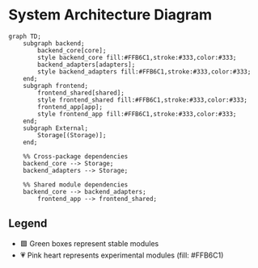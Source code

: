 # System Architecture Diagram

```mermaid
graph TD;
    subgraph backend;
        backend_core[core];
        style backend_core fill:#FFB6C1,stroke:#333,color:#333;
        backend_adapters[adapters];
        style backend_adapters fill:#FFB6C1,stroke:#333,color:#333;
    end;
    subgraph frontend;
        frontend_shared[shared];
        style frontend_shared fill:#FFB6C1,stroke:#333,color:#333;
        frontend_app[app];
        style frontend_app fill:#FFB6C1,stroke:#333,color:#333;
    end;
    subgraph External;
        Storage[(Storage)];
    end;

    %% Cross-package dependencies
    backend_core --> Storage;
    backend_adapters --> Storage;

    %% Shared module dependencies
    backend_core --> backend_adapters;
        frontend_app --> frontend_shared;
```

## Legend
- 🟩 Green boxes represent stable modules
- 💗 Pink heart represents experimental modules (fill: #FFB6C1)
